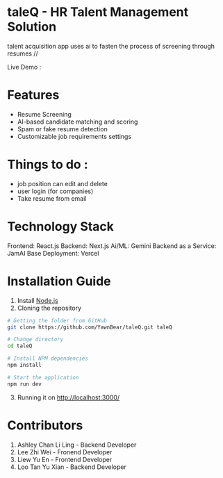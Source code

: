 # taleQ - HR Talent Management Solution
talent acquisition app uses ai to fasten the process of screening through resumes // 

Live Demo : [](https://tale-q.vercel.app/)

# Features 
- Resume Screening
- AI-based candidate matching and scoring
- Spam or fake resume detection
- Customizable job requirements settings 

# Things to do : 
- job position can edit and delete
- user login (for companies)
- Take resume from email

# Technology Stack 
Frontend: React.js
Backend: Next.js 
Ai/ML: Gemini 
Backend as a Service: JamAI Base 
Deployment: Vercel

# Installation Guide 
1. Install [Node.js](https://nodejs.org/en/download)
2. Cloning the repository
``` bash
# Getting the folder from GitHub 
git clone https://github.com/YawnBear/taleQ.git taleQ

# Change directory 
cd taleQ

# Install NPM dependencies
npm install

# Start the application
npm run dev
```
3. Running it on [http://localhost:3000/](http://localhost:3000/)

# Contributors 
1. Ashley Chan Li Ling - Backend Developer 
2. Lee Zhi Wei - Fronend Developer 
3. Liew Yu En - Frontend Developer
4. Loo Tan Yu Xian - Backend Developer
